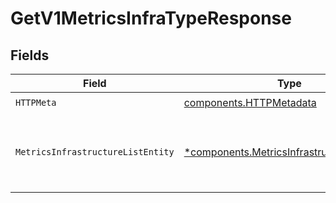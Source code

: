 # GetV1MetricsInfraTypeResponse


## Fields

| Field                                                                                                     | Type                                                                                                      | Required                                                                                                  | Description                                                                                               |
| --------------------------------------------------------------------------------------------------------- | --------------------------------------------------------------------------------------------------------- | --------------------------------------------------------------------------------------------------------- | --------------------------------------------------------------------------------------------------------- |
| `HTTPMeta`                                                                                                | [components.HTTPMetadata](../../models/components/httpmetadata.md)                                        | :heavy_check_mark:                                                                                        | N/A                                                                                                       |
| `MetricsInfrastructureListEntity`                                                                         | [*components.MetricsInfrastructureListEntity](../../models/components/metricsinfrastructurelistentity.md) | :heavy_minus_sign:                                                                                        | Returns metrics for all components of a given type                                                        |